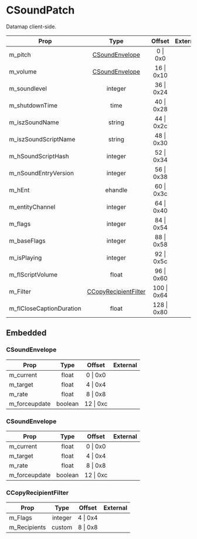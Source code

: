 # CSoundPatch
Datamap client-side.

|Prop|Type|Offset|External|
|---|:-:|:-:|--:|
|m_pitch|[CSoundEnvelope](#CSoundEnvelope)|0 \| 0x0||
|m_volume|[CSoundEnvelope](#CSoundEnvelope)|16 \| 0x10||
|m_soundlevel|integer|36 \| 0x24||
|m_shutdownTime|time|40 \| 0x28||
|m_iszSoundName|string|44 \| 0x2c||
|m_iszSoundScriptName|string|48 \| 0x30||
|m_hSoundScriptHash|integer|52 \| 0x34||
|m_nSoundEntryVersion|integer|56 \| 0x38||
|m_hEnt|ehandle|60 \| 0x3c||
|m_entityChannel|integer|64 \| 0x40||
|m_flags|integer|84 \| 0x54||
|m_baseFlags|integer|88 \| 0x58||
|m_isPlaying|integer|92 \| 0x5c||
|m_flScriptVolume|float|96 \| 0x60||
|m_Filter|[CCopyRecipientFilter](#CCopyRecipientFilter)|100 \| 0x64||
|m_flCloseCaptionDuration|float|128 \| 0x80||

## Embedded

### CSoundEnvelope

|Prop|Type|Offset|External|
|---|:-:|:-:|--:|
|m_current|float|0 \| 0x0|
|m_target|float|4 \| 0x4|
|m_rate|float|8 \| 0x8|
|m_forceupdate|boolean|12 \| 0xc|

### CSoundEnvelope

|Prop|Type|Offset|External|
|---|:-:|:-:|--:|
|m_current|float|0 \| 0x0|
|m_target|float|4 \| 0x4|
|m_rate|float|8 \| 0x8|
|m_forceupdate|boolean|12 \| 0xc|

### CCopyRecipientFilter

|Prop|Type|Offset|External|
|---|:-:|:-:|--:|
|m_Flags|integer|4 \| 0x4|
|m_Recipients|custom|8 \| 0x8|
